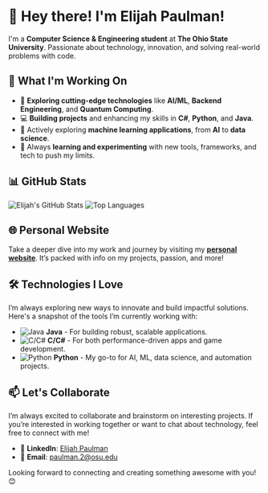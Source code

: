 # 👋 Hey there! I'm Elijah Paulman!

I'm a **Computer Science & Engineering student** at **The Ohio State University**. Passionate about technology, innovation, and solving real-world problems with code.

## 🚀 What I'm Working On

- 🌱 **Exploring cutting-edge technologies** like **AI/ML**, **Backend Engineering**, and **Quantum Computing**.
- 💻 **Building projects** and enhancing my skills in **C#**, **Python**, and **Java**. 
- 🤖 Actively exploring **machine learning applications**, from **AI** to **data science**.
- 🧠 Always **learning and experimenting** with new tools, frameworks, and tech to push my limits.

## 📊 GitHub Stats

![Elijah's GitHub Stats](https://github-readme-stats.vercel.app/api?username=elipaulman&hide_border=true&show_icons=true&bg_color=00000000&hide_rank=true)
![Top Languages](https://github-readme-stats.vercel.app/api/top-langs/?username=elipaulman&show_icons=true&hide_border=true&layout=compact&langs_count=6&count_private=true&bg_color=00000000)

## 🌐 Personal Website

Take a deeper dive into my work and journey by visiting my **[personal website](https://epaulman.com)**. It’s packed with info on my projects, passion, and more!

## 🛠️ Technologies I Love

I’m always exploring new ways to innovate and build impactful solutions. Here's a snapshot of the tools I’m currently working with:

- ![Java](https://img.icons8.com/color/48/000000/java-coffee-cup-logo--v2.png) **Java** - For building robust, scalable applications.
- ![C/C#](https://img.icons8.com/color/48/000000/c-sharp-logo.png) **C/C#** - For both performance-driven apps and game development.
- ![Python](https://img.icons8.com/color/48/000000/python.png) **Python** - My go-to for AI, ML, data science, and automation projects.

## 📫 Let's Collaborate

I’m always excited to collaborate and brainstorm on interesting projects. If you’re interested in working together or want to chat about technology, feel free to connect with me!

- 💬 **LinkedIn**: [Elijah Paulman](https://www.linkedin.com/in/elijahpaulman/)
- 📧 **Email**: [paulman.2@osu.edu](mailto:paulman.2@osu.edu)

Looking forward to connecting and creating something awesome with you! 😊
